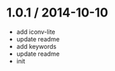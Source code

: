 
1.0.1 / 2014-10-10 
==================

  * add iconv-lite
  * update readme
  * add keywords
  * update readme
  * init
